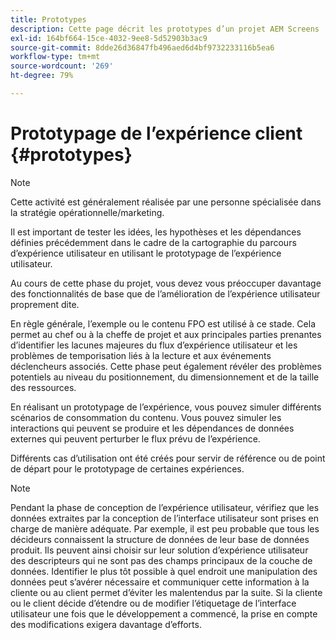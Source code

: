 ```yaml
---
title: Prototypes
description: Cette page décrit les prototypes d’un projet AEM Screens
exl-id: 164bf664-15ce-4032-9ee8-5d52903b3ac9
source-git-commit: 8dde26d36847fb496aed6d4bf9732233116b5ea6
workflow-type: tm+mt
source-wordcount: '269'
ht-degree: 79%

---
```


# Prototypage de l’expérience client {#prototypes}

>[!NOTE]
>
>Cette activité est généralement réalisée par une personne spécialisée dans la stratégie opérationnelle/marketing.

Il est important de tester les idées, les hypothèses et les dépendances définies précédemment dans le cadre de la cartographie du parcours d’expérience utilisateur en utilisant le prototypage de l’expérience utilisateur.

Au cours de cette phase du projet, vous devez vous préoccuper davantage des fonctionnalités de base que de l’amélioration de l’expérience utilisateur proprement dite.

En règle générale, l’exemple ou le contenu FPO est utilisé à ce stade. Cela permet au chef ou à la cheffe de projet et aux principales parties prenantes d’identifier les lacunes majeures du flux d’expérience utilisateur et les problèmes de temporisation liés à la lecture et aux événements déclencheurs associés.
Cette phase peut également révéler des problèmes potentiels au niveau du positionnement, du dimensionnement et de la taille des ressources.

En réalisant un prototypage de l’expérience, vous pouvez simuler différents scénarios de consommation du contenu. Vous pouvez simuler les interactions qui peuvent se produire et les dépendances de données externes qui peuvent perturber le flux prévu de l’expérience.

Différents cas d’utilisation ont été créés pour servir de référence ou de point de départ pour le prototypage de certaines expériences.


>[!NOTE]
> Pendant la phase de conception de l’expérience utilisateur, vérifiez que les données extraites par la conception de l’interface utilisateur sont prises en charge de manière adéquate.
> Par exemple, il est peu probable que tous les décideurs connaissent la structure de données de leur base de données produit. Ils peuvent ainsi choisir sur leur solution d’expérience utilisateur des descripteurs qui ne sont pas des champs principaux de la couche de données. Identifier le plus tôt possible à quel endroit une manipulation des données peut s’avérer nécessaire et communiquer cette information à la cliente ou au client permet d’éviter les malentendus par la suite. Si la cliente ou le client décide d’étendre ou de modifier l’étiquetage de l’interface utilisateur une fois que le développement a commencé, la prise en compte des modifications exigera davantage d’efforts.
